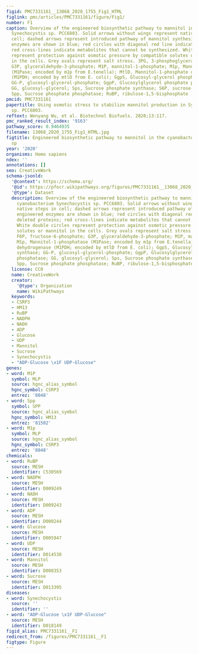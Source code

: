 ```yaml
---
figid: PMC7331161__13068_2020_1755_Fig1_HTML
figlink: pmc/articles/PMC7331161/figure/Fig1/
number: F1
caption: Overview of the engineered biosynthetic pathway to mannitol in the cyanobacterium
  Synechocystis sp. PCC6803. Solid arrows without wings represent native steps in
  cell; dashed arrows represent introduced pathway of mannitol synthesis; engineered
  enzymes are shown in blue; red circles with diagonal red line indicate deleted proteins;
  red cross-lines indicate metabolites that cannot be synthesized. White double circles
  represent protection against osmotic pressure by compatible solutes or mannitol
  in the cells. Grey ovals represent salt stress. 3PG, 3-phosphoglycerate; F6P, fructose-6-phosphate;
  G3P, glyceraldehyde-3-phosphate; M1P, mannitol-1-phosphate; M1p, Mannitol-1-phosphatase
  (M1Pase; encoded by m1p from E.tenella); MtlD, Mannitol-1-phosphate dehydrogenase
  (M1PDH; encoded by mtlD from E. coli); GgpS, Glucosyl-glycerol phosphate synthase;
  GG-P, glucosyl-glycerol-phosphate; GgpP, Glucosylglycerol phosphate phosphatase;
  GG, glucosyl-glycerol; Sps, Sucrose phosphate synthase; S6P, sucrose-6-phosphate;
  Spp, Sucrose phosphate phosphatase; RuBP, ribulose-1,5-bisphosphate
pmcid: PMC7331161
papertitle: Using osmotic stress to stabilize mannitol production in Synechocystis
  sp. PCC6803.
reftext: Wenyang Wu, et al. Biotechnol Biofuels. 2020;13:117.
pmc_ranked_result_index: '9163'
pathway_score: 0.9464935
filename: 13068_2020_1755_Fig1_HTML.jpg
figtitle: Engineered biosynthetic pathway to mannitol in the cyanobacterium Synechocystis
  sp
year: '2020'
organisms: Homo sapiens
ndex: ''
annotations: []
seo: CreativeWork
schema-jsonld:
  '@context': https://schema.org/
  '@id': https://pfocr.wikipathways.org/figures/PMC7331161__13068_2020_1755_Fig1_HTML.html
  '@type': Dataset
  description: Overview of the engineered biosynthetic pathway to mannitol in the
    cyanobacterium Synechocystis sp. PCC6803. Solid arrows without wings represent
    native steps in cell; dashed arrows represent introduced pathway of mannitol synthesis;
    engineered enzymes are shown in blue; red circles with diagonal red line indicate
    deleted proteins; red cross-lines indicate metabolites that cannot be synthesized.
    White double circles represent protection against osmotic pressure by compatible
    solutes or mannitol in the cells. Grey ovals represent salt stress. 3PG, 3-phosphoglycerate;
    F6P, fructose-6-phosphate; G3P, glyceraldehyde-3-phosphate; M1P, mannitol-1-phosphate;
    M1p, Mannitol-1-phosphatase (M1Pase; encoded by m1p from E.tenella); MtlD, Mannitol-1-phosphate
    dehydrogenase (M1PDH; encoded by mtlD from E. coli); GgpS, Glucosyl-glycerol phosphate
    synthase; GG-P, glucosyl-glycerol-phosphate; GgpP, Glucosylglycerol phosphate
    phosphatase; GG, glucosyl-glycerol; Sps, Sucrose phosphate synthase; S6P, sucrose-6-phosphate;
    Spp, Sucrose phosphate phosphatase; RuBP, ribulose-1,5-bisphosphate
  license: CC0
  name: CreativeWork
  creator:
    '@type': Organization
    name: WikiPathways
  keywords:
  - CSRP3
  - HM13
  - RuBP
  - NADPH
  - NADH
  - ADP
  - Glucose
  - UDP
  - Mannitol
  - Sucrose
  - Synechocystis
  - "ADP-Glucose \x1F UDP-Glucose"
genes:
- word: M1P
  symbol: MLP
  source: hgnc_alias_symbol
  hgnc_symbol: CSRP3
  entrez: '8048'
- word: Spp
  symbol: SPP
  source: hgnc_alias_symbol
  hgnc_symbol: HM13
  entrez: '81502'
- word: M1p
  symbol: MLP
  source: hgnc_alias_symbol
  hgnc_symbol: CSRP3
  entrez: '8048'
chemicals:
- word: RuBP
  source: MESH
  identifier: C530569
- word: NADPH
  source: MESH
  identifier: D009249
- word: NADH
  source: MESH
  identifier: D009243
- word: ADP
  source: MESH
  identifier: D000244
- word: Glucose
  source: MESH
  identifier: D005947
- word: UDP
  source: MESH
  identifier: D014530
- word: Mannitol
  source: MESH
  identifier: D008353
- word: Sucrose
  source: MESH
  identifier: D013395
diseases:
- word: Synechocystis
  source: ''
  identifier: ''
- word: "ADP-Glucose \x1F UDP-Glucose"
  source: MESH
  identifier: D018149
figid_alias: PMC7331161__F1
redirect_from: /figures/PMC7331161__F1
figtype: Figure
---
```

